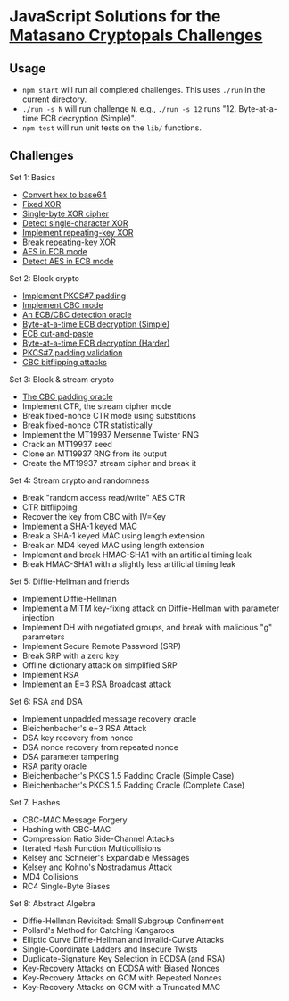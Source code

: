 JavaScript Solutions for the [Matasano Cryptopals Challenges](https://cryptopals.com/)
========================================================================================================
Usage
-----
- `npm start` will run all completed challenges. This uses `./run` in the current directory.
- `./run -s N` will run challenge `N`. e.g., `./run -s 12` runs "12. Byte-at-a-time ECB decryption (Simple)".
- `npm test` will run unit tests on the `lib/` functions.

Challenges
----------
Set 1: Basics
- [Convert hex to base64](sets/1/01.js)
- [Fixed XOR](sets/1/02.js)
- [Single-byte XOR cipher](sets/1/03.js)
- [Detect single-character XOR](sets/1/04.js)
- [Implement repeating-key XOR](sets/1/05.js)
- [Break repeating-key XOR](sets/1/06.js)
- [AES in ECB mode](sets/1/07.js)
- [Detect AES in ECB mode](sets/1/08.js)

Set 2: Block crypto
- [Implement PKCS#7 padding](sets/2/09.js)
- [Implement CBC mode](sets/2/10.js)
- [An ECB/CBC detection oracle](sets/2/11.js)
- [Byte-at-a-time ECB decryption (Simple)](sets/2/12.js)
- [ECB cut-and-paste](sets/2/13.js)
- [Byte-at-a-time ECB decryption (Harder)](sets/2/14.js)
- [PKCS#7 padding validation](sets/2/15.js)
- [CBC bitflipping attacks](sets/2/16.js)

Set 3: Block & stream crypto
- [The CBC padding oracle](sets/3/17.js)
- Implement CTR, the stream cipher mode
- Break fixed-nonce CTR mode using substitions
- Break fixed-nonce CTR statistically
- Implement the MT19937 Mersenne Twister RNG
- Crack an MT19937 seed
- Clone an MT19937 RNG from its output
- Create the MT19937 stream cipher and break it

Set 4: Stream crypto and randomness
- Break "random access read/write" AES CTR
- CTR bitflipping
- Recover the key from CBC with IV=Key
- Implement a SHA-1 keyed MAC
- Break a SHA-1 keyed MAC using length extension
- Break an MD4 keyed MAC using length extension
- Implement and break HMAC-SHA1 with an artificial timing leak
- Break HMAC-SHA1 with a slightly less artificial timing leak

Set 5: Diffie-Hellman and friends
- Implement Diffie-Hellman
- Implement a MITM key-fixing attack on Diffie-Hellman with parameter injection
- Implement DH with negotiated groups, and break with malicious "g" parameters
- Implement Secure Remote Password (SRP)
- Break SRP with a zero key
- Offline dictionary attack on simplified SRP
- Implement RSA
- Implement an E=3 RSA Broadcast attack

Set 6: RSA and DSA
- Implement unpadded message recovery oracle
- Bleichenbacher's e=3 RSA Attack
- DSA key recovery from nonce
- DSA nonce recovery from repeated nonce
- DSA parameter tampering
- RSA parity oracle
- Bleichenbacher's PKCS 1.5 Padding Oracle (Simple Case)
- Bleichenbacher's PKCS 1.5 Padding Oracle (Complete Case)

Set 7: Hashes
- CBC-MAC Message Forgery
- Hashing with CBC-MAC
- Compression Ratio Side-Channel Attacks
- Iterated Hash Function Multicollisions
- Kelsey and Schneier's Expandable Messages
- Kelsey and Kohno's Nostradamus Attack
- MD4 Collisions
- RC4 Single-Byte Biases

Set 8: Abstract Algebra
- Diffie-Hellman Revisited: Small Subgroup Confinement
- Pollard's Method for Catching Kangaroos
- Elliptic Curve Diffie-Hellman and Invalid-Curve Attacks
- Single-Coordinate Ladders and Insecure Twists
- Duplicate-Signature Key Selection in ECDSA (and RSA)
- Key-Recovery Attacks on ECDSA with Biased Nonces
- Key-Recovery Attacks on GCM with Repeated Nonces
- Key-Recovery Attacks on GCM with a Truncated MAC
